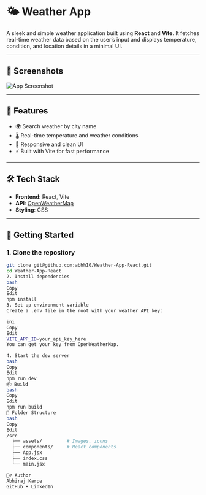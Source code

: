 # 🌤️ Weather App

A sleek and simple weather application built using **React** and **Vite**. It fetches real-time weather data based on the user’s input and displays temperature, condition, and location details in a minimal UI.

---

## 📸 Screenshots

![App Screenshot](screenshot.png) <!-- Replace with your actual screenshot file -->

---

## 🔧 Features

- 🌍 Search weather by city name
- 🌡️ Real-time temperature and weather conditions
- 🎨 Responsive and clean UI
- ⚡ Built with Vite for fast performance

---

## 🛠️ Tech Stack

- **Frontend**: React, Vite
- **API**: [OpenWeatherMap](https://openweathermap.org/api)
- **Styling**: CSS

---

## 🚀 Getting Started

### 1. Clone the repository
```bash
git clone git@github.com:abhh10/Weather-App-React.git
cd Weather-App-React
2. Install dependencies
bash
Copy
Edit
npm install
3. Set up environment variable
Create a .env file in the root with your weather API key:

ini
Copy
Edit
VITE_APP_ID=your_api_key_here
You can get your key from OpenWeatherMap.

4. Start the dev server
bash
Copy
Edit
npm run dev
📦 Build
bash
Copy
Edit
npm run build
📁 Folder Structure
bash
Copy
Edit
/src
  ├── assets/         # Images, icons
  ├── components/     # React components
  ├── App.jsx
  ├── index.css
  └── main.jsx

🙋‍♂️ Author
Abhiraj Karpe
GitHub • LinkedIn


